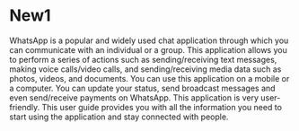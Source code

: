 # New1
WhatsApp is a popular and widely used chat application through which you can communicate with an individual or a group. This application allows you to perform a series of actions such as sending/receiving text messages, making voice calls/video calls, and sending/receiving media data such as photos, videos, and documents.
You can use this application on a mobile or a computer. You can update your status, send broadcast messages and even send/receive payments on WhatsApp. 
This application is very user-friendly. This user guide provides you with all the information you need to start using the application and stay connected with people.
